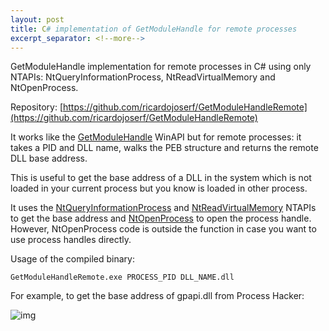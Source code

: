 ```yaml
---
layout: post
title: C# implementation of GetModuleHandle for remote processes
excerpt_separator: <!--more-->
---
```


GetModuleHandle implementation for remote processes in C# using only NTAPIs: NtQueryInformationProcess, NtReadVirtualMemory and NtOpenProcess.


<!--more-->

Repository: [https://github.com/ricardojoserf/GetModuleHandleRemote](https://github.com/ricardojoserf/GetModuleHandleRemote)

It works like the [GetModuleHandle](https://learn.microsoft.com/en-us/windows/win32/api/libloaderapi/nf-libloaderapi-getmodulehandlea) WinAPI but for remote processes: it takes a PID and DLL name, walks the PEB structure and returns the remote DLL base address.

This is useful to get the base address of a DLL in the system which is not loaded in your current process but you know is loaded in other process.

It uses the [NtQueryInformationProcess](https://learn.microsoft.com/en-us/windows/win32/api/winternl/nf-winternl-ntqueryinformationprocess) and [NtReadVirtualMemory](http://undocumented.ntinternals.net/index.html?page=UserMode%2FUndocumented%20Functions%2FMemory%20Management%2FVirtual%20Memory%2FNtReadVirtualMemory.html) NTAPIs to get the base address and [NtOpenProcess](https://learn.microsoft.com/en-us/windows-hardware/drivers/ddi/ntddk/nf-ntddk-ntopenprocess) to open the process handle. However, NtOpenProcess code is outside the function in case you want to use process handles directly.

Usage of the compiled binary:

```
GetModuleHandleRemote.exe PROCESS_PID DLL_NAME.dll
```

For example, to get the base address of gpapi.dll from Process Hacker:

![img](https://raw.githubusercontent.com/ricardojoserf/ricardojoserf.github.io/master/images/getmodulehandleremote/Screenshot_1.png)

<br>
